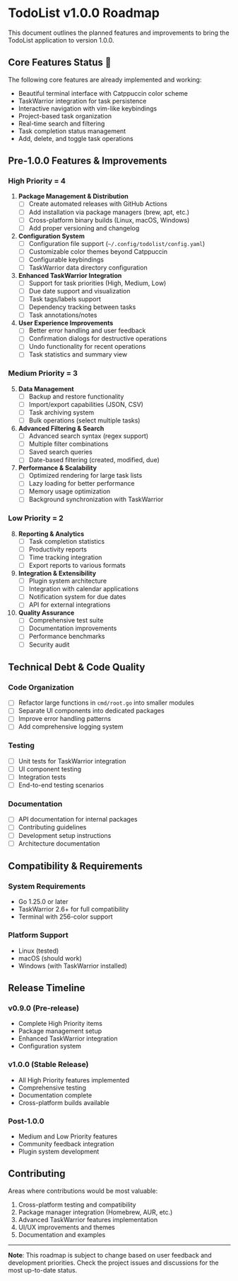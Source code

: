 # TodoList v1.0.0 Roadmap

This document outlines the planned features and improvements to bring the TodoList application to version 1.0.0.

## Core Features Status 

The following core features are already implemented and working:
- Beautiful terminal interface with Catppuccin color scheme
- TaskWarrior integration for task persistence
- Interactive navigation with vim-like keybindings
- Project-based task organization
- Real-time search and filtering
- Task completion status management
- Add, delete, and toggle task operations

## Pre-1.0.0 Features & Improvements

### High Priority = 4

1. **Package Management & Distribution**
   - [ ] Create automated releases with GitHub Actions
   - [ ] Add installation via package managers (brew, apt, etc.)
   - [ ] Cross-platform binary builds (Linux, macOS, Windows)
   - [ ] Add proper versioning and changelog

2. **Configuration System**
   - [ ] Configuration file support (`~/.config/todolist/config.yaml`)
   - [ ] Customizable color themes beyond Catppuccin
   - [ ] Configurable keybindings
   - [ ] TaskWarrior data directory configuration

3. **Enhanced TaskWarrior Integration**
   - [ ] Support for task priorities (High, Medium, Low)
   - [ ] Due date support and visualization
   - [ ] Task tags/labels support
   - [ ] Dependency tracking between tasks
   - [ ] Task annotations/notes

4. **User Experience Improvements**
   - [ ] Better error handling and user feedback
   - [ ] Confirmation dialogs for destructive operations
   - [ ] Undo functionality for recent operations
   - [ ] Task statistics and summary view

### Medium Priority = 3

5. **Data Management**
   - [ ] Backup and restore functionality
   - [ ] Import/export capabilities (JSON, CSV)
   - [ ] Task archiving system
   - [ ] Bulk operations (select multiple tasks)

6. **Advanced Filtering & Search**
   - [ ] Advanced search syntax (regex support)
   - [ ] Multiple filter combinations
   - [ ] Saved search queries
   - [ ] Date-based filtering (created, modified, due)

7. **Performance & Scalability**
   - [ ] Optimized rendering for large task lists
   - [ ] Lazy loading for better performance
   - [ ] Memory usage optimization
   - [ ] Background synchronization with TaskWarrior

### Low Priority = 2

8. **Reporting & Analytics**
   - [ ] Task completion statistics
   - [ ] Productivity reports
   - [ ] Time tracking integration
   - [ ] Export reports to various formats

9. **Integration & Extensibility**
   - [ ] Plugin system architecture
   - [ ] Integration with calendar applications
   - [ ] Notification system for due dates
   - [ ] API for external integrations

10. **Quality Assurance**
    - [ ] Comprehensive test suite
    - [ ] Documentation improvements
    - [ ] Performance benchmarks
    - [ ] Security audit

## Technical Debt & Code Quality

### Code Organization
- [ ] Refactor large functions in `cmd/root.go` into smaller modules
- [ ] Separate UI components into dedicated packages
- [ ] Improve error handling patterns
- [ ] Add comprehensive logging system

### Testing
- [ ] Unit tests for TaskWarrior integration
- [ ] UI component testing
- [ ] Integration tests
- [ ] End-to-end testing scenarios

### Documentation
- [ ] API documentation for internal packages
- [ ] Contributing guidelines
- [ ] Development setup instructions
- [ ] Architecture documentation

## Compatibility & Requirements

### System Requirements
- Go 1.25.0 or later
- TaskWarrior 2.6+ for full compatibility
- Terminal with 256-color support

### Platform Support
- Linux (tested)
- macOS (should work)
- Windows (with TaskWarrior installed)

## Release Timeline

### v0.9.0 (Pre-release)
- Complete High Priority items
- Package management setup
- Enhanced TaskWarrior integration
- Configuration system

### v1.0.0 (Stable Release)
- All High Priority features implemented
- Comprehensive testing
- Documentation complete
- Cross-platform builds available

### Post-1.0.0
- Medium and Low Priority features
- Community feedback integration
- Plugin system development

## Contributing

Areas where contributions would be most valuable:
1. Cross-platform testing and compatibility
2. Package manager integration (Homebrew, AUR, etc.)
3. Advanced TaskWarrior features implementation
4. UI/UX improvements and themes
5. Documentation and examples

---

**Note**: This roadmap is subject to change based on user feedback and development priorities. Check the project issues and discussions for the most up-to-date status.
